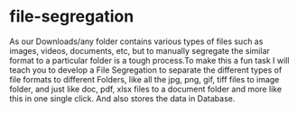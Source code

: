 # file-segregation
As our Downloads/any folder contains various types of files such as images, videos, documents, etc, but to manually segregate the similar format to a particular folder is a tough process.To make this a fun task I will  teach you to develop a File Segregation to separate the different types of file formats to different Folders, like all the jpg, png, gif, tiff files to image folder, and just like doc, pdf, xlsx files to a document folder and more like this in one single click. And also stores the data in Database.
